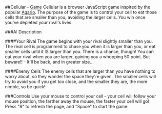##Cellular - [Game][link]
Cellular is a browser JavaScript game inspired by the popular [Agario][agar]. The purpose
of the game is to control your cell to eat those cells that are smaller than you,
avoiding the larger cells. You win once you've depleted your rival's lives.

###AI Description

####Your Rival
The game begins with your rival slightly smaller than you. The rival cell is programmed
to chase you when it is larger than you, or eat smaller cells until it IS larger
than you. There is a chance, though! You can eat your rival when you are larger,
gaining you a whopping 50 point. But beware!! - It'll be back, and in greater size...


####Enemy Cells
The enemy cells that are larger than you have nothing to worry about, so they wander
the space they're given. The smaller cells will try to avoid you if you get too close,
and the smaller they are, the more nimble, so be quick!

###Controls
Use your mouse to control your cell - your cell will follow your mouse position,
the farther away the mouse, the faster your cell will go!
Press "R" to refresh the page, and "Space" to start the game



[link]: http://adutta91.github.io/Cellular-Game/
[agar]: http://www.agar.io
